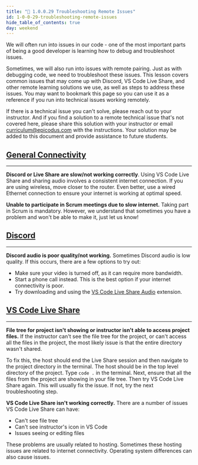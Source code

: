 ```yaml
---
title: "📓 1.0.0.29 Troubleshooting Remote Issues"
id: 1-0-0-29-troubleshooting-remote-issues
hide_table_of_contents: true
day: weekend
---
```


We will often run into issues in our code - one of the most important parts of being a good developer is learning how to debug and troubleshoot issues.

Sometimes, we will also run into issues with remote pairing. Just as with debugging code, we need to troubleshoot these issues. This lesson covers common issues that may come up with Discord, VS Code Live Share, and other remote learning solutions we use, as well as steps to address these issues. You may want to bookmark this page so you can use it as a reference if you run into technical issues working remotely.

If there is a technical issue you can't solve, please reach out to your instructor. And if you find a solution to a remote technical issue that's not covered here, please share this solution with your instructor or email curriculum@epicodus.com with the instructions. Your solution may be added to this document and provide assistance to future students.

## [General Connectivity](#general-connectivity)

---

**Discord or Live Share are slow/not working correctly**. Using VS Code Live Share and sharing audio involves a consistent internet connection. If you are using wireless, move closer to the router. Even better, use a wired Ethernet connection to ensure your internet is working at optimal speed.

**Unable to participate in Scrum meetings due to slow internet.** Taking part in Scrum is mandatory. However, we understand that sometimes you have a problem and won't be able to make it, just let us know!

## [Discord](#discord)

---

**Discord audio is poor quality/not working.** Sometimes Discord audio is low quality. If this occurs, there are a few options to try out:

* Make sure your video is turned off, as it can require more bandwidth.
* Start a phone call instead. This is the best option if your internet connectivity is poor.
* Try downloading and using the [VS Code Live Share Audio](https://marketplace.visualstudio.com/items?itemName=MS-vsliveshare.vsliveshare-audio) extension.

## [VS Code Live Share](#vs-code-live-share)

---

**File tree for project isn't showing or instructor isn't able to access project files.** If the instructor can't see the file tree for the project, or can't access all the files in the project, the most likely issue is that the entire directory wasn't shared.

To fix this, the host should end the Live Share session and then navigate to the project directory in the terminal. The host should be in the top level directory of the project. Type `code .` in the terminal. Next, ensure that all the files from the project are showing in your file tree. Then try VS Code Live Share again. This will usually fix the issue. If not, try the next troubleshooting step.

**VS Code Live Share isn't working correctly.** There are a number of issues VS Code Live Share can have:

* Can't see file tree
* Can't see instructor's icon in VS Code
* Issues seeing or editing files

These problems are usually related to hosting. Sometimes these hosting issues are related to internet connectivity. Operating system differences can also cause issues.
